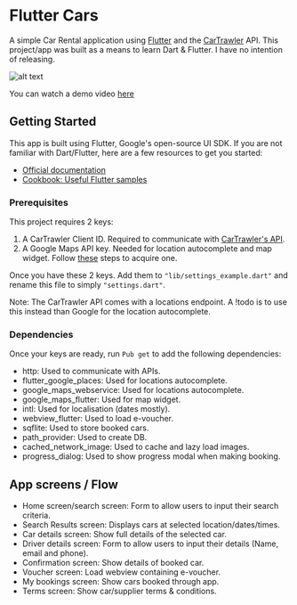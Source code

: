 # Flutter Cars

A simple Car Rental application using [Flutter](https://flutter.dev/) and the [CarTrawler](https://www.cartrawler.com) API. This project/app was built as a means to learn Dart & Flutter. I have no intention of releasing.

![alt text](https://simondarcyonline.com/cartrawler/flutter-cars-screens.png "Screenshot of app")

You can watch a demo video [here](https://www.youtube.com/watch?v=_8MyyqRhc1g)

## Getting Started

This app is built using Flutter, Google's open-source UI SDK. If you are not familiar with Dart/Flutter, here are a few resources to get you started:

- [Official documentation](https://flutter.dev/docs) 
- [Cookbook: Useful Flutter samples](https://flutter.dev/docs/cookbook)

### Prerequisites 

This project requires 2 keys: 

1. A CarTrawler Client ID. Required to communicate with [CarTrawler's API](https://docs.cartrawler.com/docs/xml/overview.html). 
2. A Google Maps API key. Needed for location autocomplete and map widget. Follow [these](https://developers.google.com/places/web-service/get-api-key) steps to acquire one.

Once you have these 2 keys. Add them to `"lib/settings_example.dart"` and rename this file to simply `"settings.dart"`.

Note: The CarTrawler API comes with a locations endpoint. A !todo is to use this instead than Google for the location autocomplete.   

### Dependencies  

Once your keys are ready, run `Pub get` to add the following dependencies:

- http: Used to communicate with APIs.
- flutter_google_places: Used for locations autocomplete.
- google_maps_webservice:  Used for locations autocomplete.
- google_maps_flutter: Used for map widget.
- intl: Used for localisation (dates mostly).
- webview_flutter: Used to load e-voucher.
- sqflite: Used to store booked cars.
- path_provider: Used to create DB.
- cached_network_image: Used to cache and lazy load images.
- progress_dialog: Used to show progress modal when making booking.

## App screens / Flow

- Home screen/search screen: Form to allow users to input their search criteria.
- Search Results screen: Displays cars at selected location/dates/times.
- Car details screen: Show full details of the selected car.
- Driver details screen: Form to allow users to input their details (Name, email and phone).
- Confirmation screen: Show details of booked car.
- Voucher screen: Load webview containing e-voucher. 
- My bookings screen: Show cars booked through app.
- Terms screen: Show car/supplier terms & conditions.
